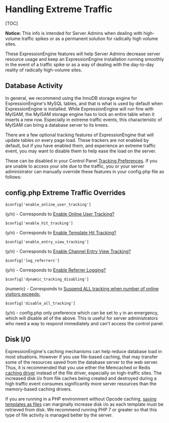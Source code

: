<!--
    This source file is part of the open source project
    ExpressionEngine User Guide (https://github.com/ExpressionEngine/ExpressionEngine-User-Guide)

    @link      https://expressionengine.com/
    @copyright Copyright (c) 2003-2019, EllisLab Corp. (https://ellislab.com)
    @license   https://expressionengine.com/license Licensed under Apache License, Version 2.0
-->

# Handling Extreme Traffic

[TOC]

**Notice:** This info is intended for Server Admins when dealing with high-volume traffic spikes or as a permanent solution for radically high volume sites.

These ExpressionEngine features will help Server Admins decrease server resource usage and keep an ExpressionEngine installation running smoothly in the event of a traffic spike or as a way of dealing with the day-to-day reality of radically high-volume sites.

## Database Activity

In general, we recommend using the InnoDB storage engine for ExpressionEngine's MySQL tables, and that is what is used by default when ExpressionEngine is installed. While ExpressionEngine will run fine with MyISAM, the MyISAM storage engine has to lock an entire table when it inserts a new row. Especially in extreme traffic events, this characteristic of MyISAM can bring a database server to its knees.

There are a few optional tracking features of ExpressionEngine that will update tables on every page load. These trackers are not enabled by default, but if you have enabled them, and experience an extreme traffic event, you may want to disable them to help ease the load on the server.

These can be disabled in your Control Panel [Tracking Preferences](control-panel/settings/hit-tracking.md). If you are unable to access your site due to the traffic, you or your server administrator can manually override these features in your config.php file as follows:

## config.php Extreme Traffic Overrides

    $config['enable_online_user_tracking']

(y/n) - Corresponds to [Enable Online User Tracking?](control-panel/settings/hit-tracking.md)

    $config['enable_hit_tracking']

(y/n) - Corresponds to [Enable Template Hit Tracking?](control-panel/settings/hit-tracking.md)

    $config['enable_entry_view_tracking']

(y/n) - Corresponds to [Enable Channel Entry View Tracking?](control-panel/settings/hit-tracking.md)

    $config['log_referrers']

(y/n) - Corresponds to [Enable Referrer Logging?](control-panel/settings/hit-tracking.md)

    $config['dynamic_tracking_disabling']

(numeric) - Corresponds to [Suspend ALL tracking when number of online visitors exceeds:](control-panel/settings/hit-tracking.md)

    $config['disable_all_tracking']

(y/n) - config.php only preference which can be set to `y` in an emergency, which will disable all of the above. This is useful for server administrators who need a way to respond immediately and can't access the control panel.

## Disk I/O

ExpressionEngine's caching mechanisms can help reduce database load in most situations. However if you use file-based caching, that may transfer some of the resources saved from the database server to the web server. Thus, it is recommended that you use either the Memcached or Redis [caching driver](optimization/caching.md#caching-drivers) instead of the file driver, especially on high-traffic sites. The increased disk i/o from file caches being created and destroyed during a high traffic event consumes significantly more server resources than the memory-based caching drivers.

If you are running in a PHP environment without Opcode caching, [saving templates as files](general/system-configuration-overrides.md#save_tmpl_files) can marginally increase disk i/o as each template must be retrieved from disk. We recommend running PHP 7 or greater so that this type of file activity is managed better by the server.
